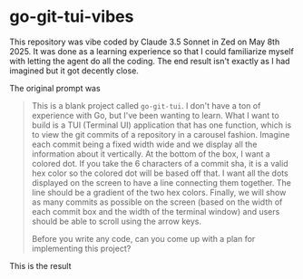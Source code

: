 # go-git-tui-vibes

This repository was vibe coded by Claude 3.5 Sonnet in Zed on May 8th 2025. It was done as a learning experience so that I could familiarize myself with letting the agent do all the coding. The end result isn't exactly as I had imagined but it got decently close.

The original prompt was

> This is a blank project called `go-git-tui`. I don't have a ton of experience
> with Go, but I've been wanting to learn. What I want to build is a TUI (Terminal UI) application that has one function, which is to view the git
> commits of a repository in a carousel fashion. Imagine each commit being a fixed width wide and we display all the information about it vertically.
> At the bottom of the box, I want a colored dot. If you take the 6 characters of a commit sha, it is a valid hex color so the colored dot will be
> based off that. I want all the dots displayed on the screen to have a line connecting them together. The line should be a gradient of the two hex
> colors. Finally, we will show as many commits as possible on the screen (based on the width of each commit box and the width of the terminal window)
> and users should be able to scroll using the arrow keys.
>
> Before you write any code, can you come up with a plan for implementing this project?

This is the result

